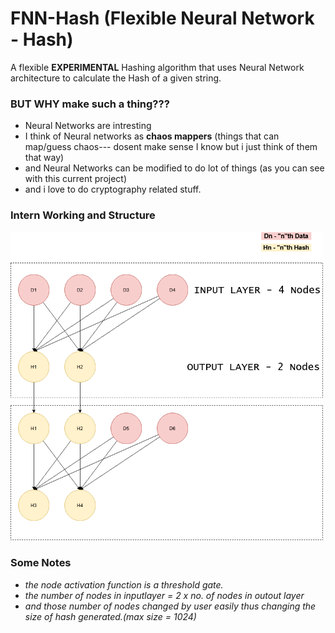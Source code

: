 # FNN-Hash (Flexible Neural Network - Hash)

A flexible **EXPERIMENTAL** Hashing algorithm that uses Neural Network architecture to calculate the Hash of a given string.

### BUT WHY make such a thing???

* Neural Networks are intresting<br>
* I think of Neural networks as **chaos mappers**
(things that can map/guess chaos--- dosent make sense I know but i just think of them that way)<br>
* and Neural Networks can be modified to do lot of things (as you can see with this current project)
* and i love to do cryptography related stuff.

### Intern Working and Structure

<img src="NN.png" width=500>

### Some Notes
* *the node activation function is a threshold gate.*
* *the number of nodes in inputlayer = 2 x no. of nodes in outout layer* 
* *and those number of nodes changed by user easily thus changing the size of hash generated.(max size = 1024)*